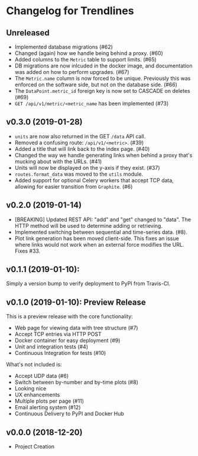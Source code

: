# Changelog for Trendlines


## Unreleased
+ Implemented database migrations (#62)
+ Changed (again) how we handle being behind a proxy. (#60)
+ Added columns to the `Metric` table to support limits. (#65)
+ DB migrations are now inlcuded in the docker image, and documentation
  was added on how to perform upgrades. (#67)
+ The `Metric.name` column is now forced to be unique. Previously this was
  enforced on the software side, but not on the database side. (#66)
+ The `DataPoint.metric_id` foreign key is now set to CASCADE on deletes (#69)
+ `GET /api/v1/metric/<metric_name` has been implemented (#73)


## v0.3.0 (2019-01-28)
+ `units` are now also returned in the GET `/data` API call.
+ Removed a confusing route: `/api/v1/<metric>`. (#39)
+ Added a title that will link back to the index page. (#40)
+ Changed the way we handle generating links when behind a proxy that's
  mucking about with the URLs. (#41)
+ Units will now be displayed on the y-axis if they exist. (#37)
+ `routes.format_data` was moved to the `utils` module.
+ Added support for optional Celery workers that accept TCP data, allowing
  for easier transition from `Graphite`. (#6)


## v0.2.0 (2019-01-14)
+ [BREAKING] Updated REST API: "add" and "get" changed to "data". The HTTP
  method will be used to determine adding or retrieving.
+ Implemented switching between sequential and time-series data. (#8).
+ Plot link generation has been moved client-side. This fixes an issue where
  links would not work when an external force modifies the URL. Fixes #33.


## v0.1.1 (2019-01-10):
Simply a version bump to verify deployment to PyPI from Travis-CI.


## v0.1.0 (2019-01-10): Preview Release
This is a preview release with the core functionality:

+ Web page for viewing data with tree structure (#7)
+ Accept TCP entries via HTTP POST
+ Docker container for easy deployment (#9)
+ Unit and integration tests (#4)
+ Continuous Integration for tests (#10)

What's not included is:

+ Accept UDP data (#6)
+ Switch between by-number and by-time plots (#8)
+ Looking nice
+ UX enhancements
+ Multiple plots per page (#11)
+ Email alerting system (#12)
+ Continuous Delivery to PyPI and Docker Hub


## v0.0.0 (2018-12-20)
+ Project Creation
